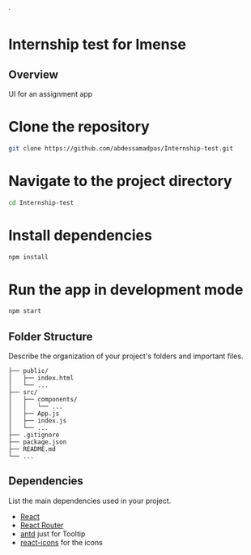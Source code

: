 `
# Internship test for Imense

## Overview

UI for an assignment app


# Clone the repository

```bash
git clone https://github.com/abdessamadpas/Internship-test.git
```
# Navigate to the project directory

```bash
cd Internship-test
```
# Install dependencies
```bash
npm install
```

# Run the app in development mode
```bash
npm start
```

## Folder Structure

Describe the organization of your project's folders and important files.

```
├── public/
│   ├── index.html
│   └── ...
├── src/
│   ├── components/
│   │   └── ...
│   ├── App.js
│   ├── index.js
│   └── ...
├── .gitignore
├── package.json
├── README.md
└── ...
```

## Dependencies

List the main dependencies used in your project.

- [React](https://reactjs.org/)
- [React Router](https://reactrouter.com/)
- [antd](https://ant.design/docs/react/introduce/) just for Tooltip
- [react-icons](https://react-icons.github.io/react-icons) for the icons

